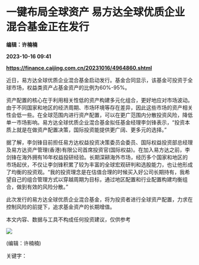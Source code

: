 # 一键布局全球资产 易方达全球优质企业混合基金正在发行
**编辑：许楠楠**

**2023-10-16 09:41**

**https://finance.caijing.com.cn/20231016/4964860.shtml**

近日，易方达全球优质企业混合基金启动发行。基金合同显示，该基金可投资于全球市场，权益类资产占基金资产的比例为60%-95%。

资产配置的核心在于利用相关性低的资产构建多元化组合，更好地应对市场波动。由于不同国家和地区的经济周期、市场环境等存在差异，因此这些市场的资产相关性会低一些。在全球范围内进行资产配置，可以在更广范围内分散投资风险，降低单一市场影响。易方达全球优质企业混合基金拟任基金经理李剑锋表示，“投资本质上就是在做资产配置决策，国际投资能提供更广阔、更多元的选择。”

据了解，李剑锋目前担任易方达权益投资决策委员会委员、国际权益投资部总经理及易方达资产管理(香港)有限公司首席投资官(国际权益)。在加入易方达之前，李剑锋在海外拥有16年权益投研经验。长期深耕海外市场，经历多个国家和地区的市场起伏，不仅让李剑锋积累了较为丰富的全球宏观研判和选股能力，也让他形成了均衡的投资观。“我的投资理念是在估值合理的时候买入好公司长期持有，我希望自己的组合管理方式以穿越周期为目标，通过地区配置和行业配置构建均衡组合，做到有效的风险分散。”

此次发行的易方达全球优质企业混合基金，将为投资者进行全球资产配置，力求在控制风险的前提下，追求基金资产的长期增值。

本文内容、数据与工具不构成任何投资建议，仅供参考

![](https://tx1.cdn.caijing.com.cn/2014-03-27/114048455.jpg)

(编辑：许楠楠)

关键字：